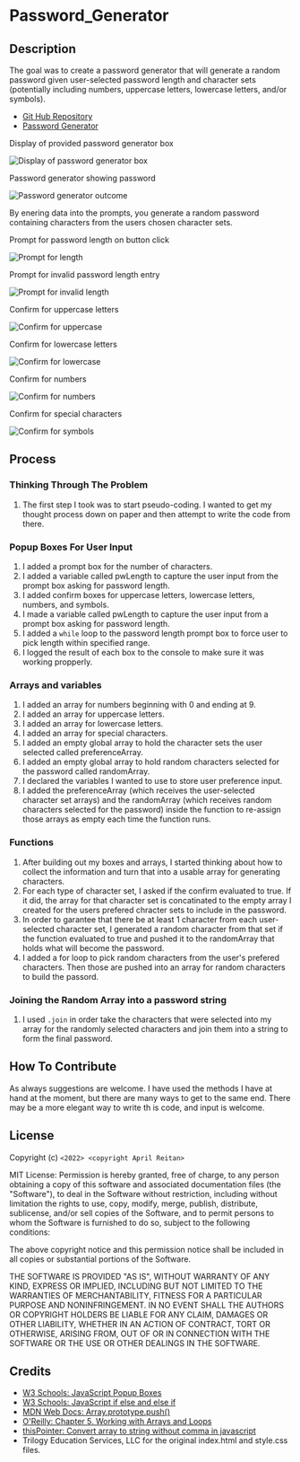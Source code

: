 # Password_Generator

## Description

The goal was to create a password generator that will generate a random password given user-selected password length and character sets (potentially including numbers, uppercase letters, lowercase letters, and/or symbols).

- [Git Hub Repository](https://github.com/areitan/Password_Generator)
- [Password Generator](https://areitan.github.io/Password_Generator/)

Display of provided password generator box

![Display of password generator box](/assets/images/03-javascript-homework-demo.png)

Password generator showing password

![Password generator outcome](/assets/images/password.png)


By enering data into the prompts, you generate a random password containing characters from the users chosen character sets.

Prompt for password length on button click

![Prompt for length](/assets/images/pwd_length_screen1.png)

Prompt for invalid password length entry

![Prompt for invalid length](/assets/images/pwd_length.png)

Confirm for uppercase letters

![Confirm for uppercase ](/assets/images/uppercase.png)

Confirm for lowercase letters

![Confirm for lowercase](/assets/images/lowercase.png)

Confirm for numbers 

![Confirm for numbers](/assets/images/numbers.png)

Confirm for special characters

![Confirm for symbols](/assets/images/symbols.png)



## Process


### Thinking Through The Problem

1. The first step I took was to start pseudo-coding. I wanted to get my thought process down on paper and then attempt to write the code from there.


### Popup Boxes For User Input

1. I added a prompt box for the number of characters.
2. I added a variable called pwLength to capture the user input from the prompt box asking for password length.
3. I added confirm boxes for uppercase letters, lowercase letters, numbers, and symbols.
4. I made a variable called pwLength to capture the user input from a prompt box asking for password length. 
5. I added a ```while``` loop to the password length prompt box to force user to pick length within specified range.
6. I logged the result of each box to the console to make sure it was working propperly.


### Arrays and variables

1. I added an array for numbers beginning with 0 and ending at 9.
2. I added an array for uppercase letters.
3. I added an array for lowercase letters.
4. I added an array for special characters.
5. I added an empty global array to hold the character sets the user selected called preferenceArray.
6. I added an empty global array to hold random characters selected for the password called randomArray.
7. I declared the variables I wanted to use to store user preference input.
8. I added the preferenceArray (which receives the user-selected character set arrays) and the randomArray (which receives random characters selected for the password) inside the function to re-assign those arrays as empty each time the function runs.


### Functions

1. After building out my boxes and arrays, I started thinking about how to collect the information and turn that into a usable array for generating characters.
2. For each type of character set, I asked if the confirm evaluated to true. If it did, the array for that character set is concatinated to the empty array I created for the users prefered chracter sets to include in the password.
3. In order to garantee that there be at least 1 character from each user-selected character set, I generated a random character from that set if the function evaluated to true and pushed it to the randomArray that holds what will become the password.
4. I added a for loop to pick random characters from the user's prefered characters. Then those are pushed into an array for random characters to build the passord. 


### Joining the Random Array into a password string

1. I used ```.join``` in order take the characters that were selected into my array for the randomly selected characters and join them into a string to form the final password.

## How To Contribute

As always suggestions are welcome. I have used the methods I have at hand at the moment, but there are many ways to get to the same end. There may be a more elegant way to write th is code, and input is welcome.


## License

Copyright (c) ```<2022> <copyright April Reitan>```

MIT License:
Permission is hereby granted, free of charge, to any person obtaining a copy
of this software and associated documentation files (the "Software"), to deal
in the Software without restriction, including without limitation the rights
to use, copy, modify, merge, publish, distribute, sublicense, and/or sell
copies of the Software, and to permit persons to whom the Software is
furnished to do so, subject to the following conditions:

The above copyright notice and this permission notice shall be included in all
copies or substantial portions of the Software.

THE SOFTWARE IS PROVIDED "AS IS", WITHOUT WARRANTY OF ANY KIND, EXPRESS OR
IMPLIED, INCLUDING BUT NOT LIMITED TO THE WARRANTIES OF MERCHANTABILITY,
FITNESS FOR A PARTICULAR PURPOSE AND NONINFRINGEMENT. IN NO EVENT SHALL THE
AUTHORS OR COPYRIGHT HOLDERS BE LIABLE FOR ANY CLAIM, DAMAGES OR OTHER
LIABILITY, WHETHER IN AN ACTION OF CONTRACT, TORT OR OTHERWISE, ARISING FROM,
OUT OF OR IN CONNECTION WITH THE SOFTWARE OR THE USE OR OTHER DEALINGS IN THE
SOFTWARE.

## Credits

- [W3 Schools: JavaScript Popup Boxes](https://www.w3schools.com/js/js_popup.asp)
- [W3 Schools: JavaScript if else and else if](https://www.w3schools.com/js/js_if_else.asp)
- [MDN Web Docs: Array.prototype.push()](https://developer.mozilla.org/en-US/docs/Web/JavaScript/Reference/Global_Objects/Array/push)
- [O'Reilly: Chapter 5. Working with Arrays and Loops](https://www.oreilly.com/library/view/javascript-cookbook/9781449390211/ch05.html)
- [thisPointer: Convert array to string without comma in javascript](https://thispointer.com/convert-array-to-string-without-comma-in-javascript/)
- Trilogy Education Services, LLC for the original index.html and style.css files.





